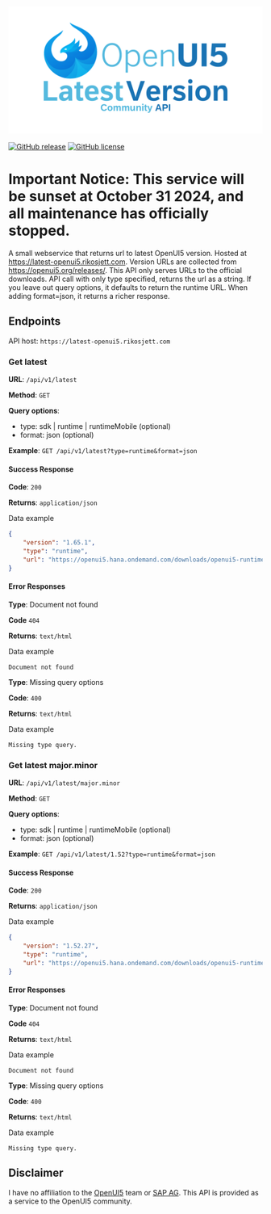 !["Logo"](repository-header.png)

[![GitHub release](https://img.shields.io/github/package-json/v/rsletta/get_openui5_latest_url.svg)](https://github.com/rsletta/get_openui5_latest_url/)
[![GitHub license](https://img.shields.io/github/license/rsletta/get_openui5_latest_url.svg)](https://github.com/rsletta/get_openui5_latest_url/blob/master/LICENSE)


# Important Notice: This service will be sunset at October 31 2024, and all maintenance has officially stopped.

A small webservice that returns url to latest OpenUI5 version. Hosted at https://latest-openui5.rikosjett.com. Version URLs are collected from https://openui5.org/releases/. This API only serves URLs to the official downloads. API call with only type specified, returns the url as a string. If you leave out query options, it defaults to return the runtime URL. When adding format=json, it returns a richer response.

## Endpoints

API host: `https://latest-openui5.rikosjett.com`

### Get latest

**URL**: `/api/v1/latest`

**Method**: `GET`

**Query options**:
* type: sdk | runtime | runtimeMobile (optional)
* format: json (optional)

**Example**: `GET /api/v1/latest?type=runtime&format=json`

#### Success Response

**Code**: `200`

**Returns**: `application/json`

Data example
```json 
{
    "version": "1.65.1",
    "type": "runtime",
    "url": "https://openui5.hana.ondemand.com/downloads/openui5-runtime-1.65.1.zip"
}
```

#### Error Responses

**Type**: Document not found

**Code** `404`

**Returns**: `text/html`

Data example
```
Document not found
```

**Type**: Missing query options

**Code**: `400`

**Returns**: `text/html`

Data example
```
Missing type query.
```

### Get latest major.minor

**URL**: `/api/v1/latest/major.minor`

**Method**: `GET`

**Query options**:
* type: sdk | runtime | runtimeMobile (optional)
* format: json (optional)

**Example**: `GET /api/v1/latest/1.52?type=runtime&format=json`

#### Success Response

**Code**: `200`

**Returns**: `application/json`

Data example
```json 
{
    "version": "1.52.27",
    "type": "runtime",
    "url": "https://openui5.hana.ondemand.com/downloads/openui5-runtime-1.52.27.zip"
}
```

#### Error Responses

**Type**: Document not found

**Code** `404`

**Returns**: `text/html`

Data example
```
Document not found
```

**Type**: Missing query options

**Code**: `400`

**Returns**: `text/html`

Data example
```
Missing type query.
```

## Disclaimer
I have no affiliation to the [OpenUI5](https://openui5.org) team or [SAP AG](https://www.sap.com). This API is provided as a service to the OpenUI5 community.
